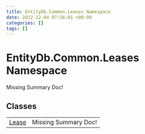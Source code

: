 ```yaml
---
title: EntityDb.Common.Leases Namespace
date: 2022-12-04 07:56:01 +00:00
categories: []
tags: []
---
```


# EntityDb.Common.Leases Namespace
Missing Summary Doc!
## Classes
<table><tr><td><a href='dotnet./entitydb.common.leases.lease'>Lease</a></td><td>Missing Summary Doc!</td></tr></table>
